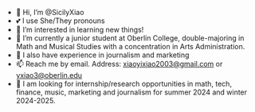 - 👋 Hi, I’m @SicilyXiao
- 💕 I use She/They pronouns
- 👀 I’m interested in learning new things!
- 🌱 I’m currently a junior student at Oberlin College, double-majoring in Math and Musical Studies with a concentration in Arts Administration.
- 📝 I also have experience in journalism and marketing
- 📫 Reach me by email. Address: xiaoyixiao2003@gmail.com or yxiao3@oberlin.edu
- 🔎 I am looking for internship/research opportunities in math, tech, finance, music, marketing and journalism for summer 2024 and winter 2024-2025.
<!---
SicilyXiao/SicilyXiao is a ✨ special ✨ repository because its `README.md` (this file) appears on your GitHub profile.
You can click the Preview link to take a look at your changes.
--->
